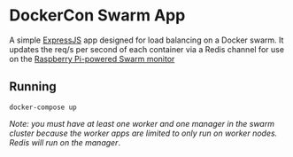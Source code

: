 # DockerCon Swarm App

A simple [ExpressJS](https://expressjs.com/) app designed for load balancing on a Docker swarm. It updates the req/s per second of each container via a Redis channel for use on the [Raspberry Pi-powered Swarm monitor](https://github.com/developius/dockercon-monitor)

## Running

`docker-compose up`

_Note: you must have at least one worker and one manager in the swarm cluster because the worker apps are limited to only run on worker nodes. Redis will run on the manager_.